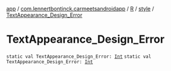 [app](../../../index.md) / [com.lennertbontinck.carmeetsandroidapp](../../index.md) / [R](../index.md) / [style](index.md) / [TextAppearance_Design_Error](./-text-appearance_-design_-error.md)

# TextAppearance_Design_Error

`static val TextAppearance_Design_Error: `[`Int`](https://kotlinlang.org/api/latest/jvm/stdlib/kotlin/-int/index.html)
`static val TextAppearance_Design_Error: `[`Int`](https://kotlinlang.org/api/latest/jvm/stdlib/kotlin/-int/index.html)
